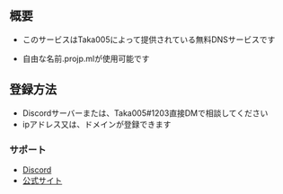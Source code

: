 ## 概要

- このサービスはTaka005によって提供されている無料DNSサービスです

- 自由な名前.projp.mlが使用可能です

## 登録方法

- Discordサーバーまたは、Taka005#1203直接DMで相談してください
- ipアドレス又は、ドメインが登録できます

### サポート

- [Discord](https://taka.ml/support/)
- [公式サイト](https://taka.ml/)
